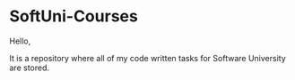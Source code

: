 # SoftUni-Courses
Hello,

It is a repository where all of my code written tasks for Software University are stored.
